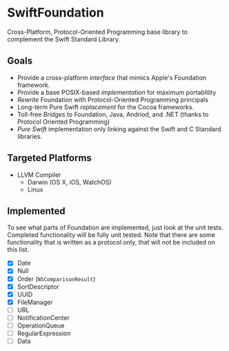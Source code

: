 # SwiftFoundation #
Cross-Platform, Protocol-Oriented Programming base library to complement the Swift Standard Library.

## Goals

- Provide a cross-platform *interface* that mimics Apple's Foundation framework.
- Provide a base POSIX-based *implementation* for maximum portablility
- *Rewrite* Foundation with Protocol-Oriented Programming principals
- Long-term Pure Swift *replacement* for the Cocoa frameworks.
- Toll-free *Bridges* to Foundation, Java, Andriod, and .NET (thanks to Protocol Oriented Programming)
- *Pure Swift* implementation only linking against the Swift and C Standard libraries.

## Targeted Platforms

- LLVM Compiler
   - Darwin (OS X, iOS, WatchOS)
   - Linux

## Implemented
To see what parts of Foundation are implemented, just look at the unit tests. Completed functionality will be fully unit tested. Note that there are some functionality that is written as a protocol only, that will not be included on this list.

- [x] Date
- [x] Null
- [x] Order (```NSComparisonResult```)
- [x] SortDescriptor
- [x] UUID
- [x] FileManager
- [ ] URL
- [ ] NotificationCenter
- [ ] OperationQueue
- [ ] RegularExpression
- [ ] Data